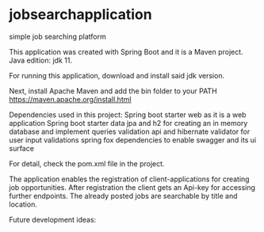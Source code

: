 # jobsearchapplication
simple job searching platform

This application was created with Spring Boot and it is a Maven project.
Java edition: jdk 11.

For running this application, download and install said jdk version.

Next, install Apache Maven and add the bin folder to your PATH
https://maven.apache.org/install.html

Dependencies used in this project:
  Spring boot starter web as it is a web application
  Spring boot starter data jpa and h2 for creating an in memory database and implement queries
  validation api and hibernate validator for user input validations
  spring fox dependencies to enable swagger and its ui surface 
  
For detail, check the pom.xml file in the project.

The application enables the registration of client-applications for creating job opportunities. After registration the client gets an Api-key for accessing further endpoints.
The already posted jobs are searchable by title and location.

Future development ideas:


